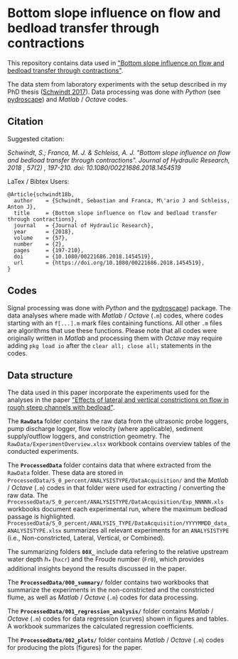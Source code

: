 # Bottom slope influence on flow and bedload transfer through contractions

This repository contains data used in ["Bottom slope influence on flow and bedload transfer through contractions"](https://doi.org/10.1080/00221686.2018.1454519).

The data stem from laboratory experiments with the setup described in my PhD thesis ([Schwindt 2017](https://infoscience.epfl.ch/record/229862/files/EPFL_TH7655.pdf?version=1)). Data processing was done with *Python* (see [pydroscape](https://sschwindt.github.io/pydroscape/)) and *Matlab* / *Octave* codes.

## Citation

Suggested citation:

*Schwindt, S.; Franca, M. J. & Schleiss, A. J. "Bottom slope influence on flow and bedload transfer through contractions". Journal of Hydraulic Research, 2018 , 57(2) , 197-210. doi: 10.1080/00221686.2018.1454519*

LaTex / Bibtex Users:

```
@Article{schwindt18b,
  author    = {Schwindt, Sebastian and Franca, M\'ario J and Schleiss, Anton J},
  title     = {Bottom slope influence on flow and bedload transfer through contractions},
  journal   = {Journal of Hydraulic Research},
  year      = {2018},
  volume    = {57},
  number    = {2},
  pages     = {197-210},
  doi       = {10.1080/00221686.2018.1454519},
  url       = {https://doi.org/10.1080/00221686.2018.1454519},
}

```

## Codes
 Signal processing was done with *Python* and the [pydroscape](https://sschwindt.github.io/pydroscape/)) package. The data analyses where made with *Matlab* / *Octave* (`.m`) codes, where codes starting with an `f[...].m` mark files containing functions. All other `.m` files are algorithms that use these functions. Please note that all codes were originally written in *Matlab* and processing them with *Octave* may require adding `pkg load io` after the `clear all; close all;` statements in the codes.

## Data structure

The data used in this paper incorporate the experiments used for the analyses in the paper ["Effects of lateral and vertical constrictions on flow in rough steep channels with bedload"](https://github.com/sschwindt/pub-constriction-bedload).

The **`RawData`** folder contains the raw data from the ultrasonic probe loggers, pump discharge logger, flow velocity (where applicable), sediment supply/outflow loggers, and constriction geometry. The `RawData/ExperimentOverview.xlsx` workbook contains overview tables of the conducted experiments.

The **`ProcessedData`** folder contains data that where extracted from the `RawData` folder. These data are stored in `ProcessedData/S_0_percent/ANALYSISTYPE/DataAcquisition/` and the *Matlab* / *Octave* (`.m`) codes in that folder were used for extracting / converting the raw data. The `ProcessedData/S_0_percent/ANALYSISTYPE/DataAcquisition/Exp_NNNNN.xls` workbooks document each experimental run, where the maximum bedload passage is highlighted. `ProcessedData/S_0_percent/ANALYSIS_TYPE/DataAcquisition/YYYYMMDD_data_ANALYSISTYPE.xlsx` summarizes all relevant experiments for an `ANALYSISTYPE` (i.e., Non-constricted, Lateral, Vertical, or Combined).

The summarizing folders **`00X_`** include data refering to the relative upstream water depth *h<sub>\*</sub>* (`hxcr`) and the Froude number (`Fr0`), which provides additional insights beyond the results discussed in the paper.

The **`ProcessedData/000_summary/`** folder contains two workbooks that summarize the experiments in the non-constricted and the constricted flume, as well as *Matlab* / *Octave* (`.m`) codes for data processing.

The **`ProcessedData/001_regression_analysis/`** folder contains *Matlab* / *Octave* (`.m`) codes for data regression (curves) shown in figures and tables. A workbook summarizes the calculated regression coefficients.

The **`ProcessedData/002_plots/`** folder contains *Matlab* / *Octave* (`.m`) codes for producing the plots (figures) for the paper.

